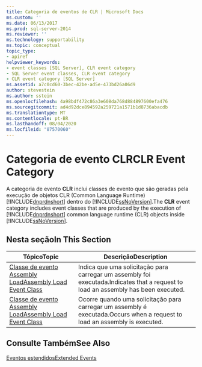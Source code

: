 ```yaml
---
title: Categoria de eventos de CLR | Microsoft Docs
ms.custom: ''
ms.date: 06/13/2017
ms.prod: sql-server-2014
ms.reviewer: ''
ms.technology: supportability
ms.topic: conceptual
topic_type:
- apiref
helpviewer_keywords:
- event classes [SQL Server], CLR event category
- SQL Server event classes, CLR event category
- CLR event category [SQL Server]
ms.assetid: a7c0cd60-3bec-42be-ad5e-473bd26a06d9
author: stevestein
ms.author: sstein
ms.openlocfilehash: 4a98bdf472c86a3e608da768d884897600efa476
ms.sourcegitcommit: ad4d92dce894592a259721a1571b1d8736abacdb
ms.translationtype: MT
ms.contentlocale: pt-BR
ms.lasthandoff: 08/04/2020
ms.locfileid: "87570060"
---
```

# <a name="clr-event-category"></a><span data-ttu-id="e21db-102">Categoria de evento CLR</span><span class="sxs-lookup"><span data-stu-id="e21db-102">CLR Event Category</span></span>
  <span data-ttu-id="e21db-103">A categoria de evento **CLR** inclui classes de evento que são geradas pela execução de objetos CLR (Common Language Runtime) [!INCLUDE[dnprdnshort](../../includes/dnprdnshort-md.md)] dentro do [!INCLUDE[ssNoVersion](../../includes/ssnoversion-md.md)].</span><span class="sxs-lookup"><span data-stu-id="e21db-103">The **CLR** event category includes event classes that are produced by the execution of [!INCLUDE[dnprdnshort](../../includes/dnprdnshort-md.md)] common language runtime (CLR) objects inside [!INCLUDE[ssNoVersion](../../includes/ssnoversion-md.md)].</span></span>  
  
## <a name="in-this-section"></a><span data-ttu-id="e21db-104">Nesta seção</span><span class="sxs-lookup"><span data-stu-id="e21db-104">In This Section</span></span>  
  
|<span data-ttu-id="e21db-105">Tópico</span><span class="sxs-lookup"><span data-stu-id="e21db-105">Topic</span></span>|<span data-ttu-id="e21db-106">Descrição</span><span class="sxs-lookup"><span data-stu-id="e21db-106">Description</span></span>|  
|-----------|-----------------|  
|[<span data-ttu-id="e21db-107">Classe de evento Assembly Load</span><span class="sxs-lookup"><span data-stu-id="e21db-107">Assembly Load Event Class</span></span>](../../database-engine/assembly-load-event-class.md)|<span data-ttu-id="e21db-108">Indica que uma solicitação para carregar um assembly foi executada.</span><span class="sxs-lookup"><span data-stu-id="e21db-108">Indicates that a request to load an assembly has been executed.</span></span>|  
|[<span data-ttu-id="e21db-109">Classe de evento Assembly Load</span><span class="sxs-lookup"><span data-stu-id="e21db-109">Assembly Load Event Class</span></span>](../../database-engine/assembly-load-event-class.md)|<span data-ttu-id="e21db-110">Ocorre quando uma solicitação para carregar um assembly é executada.</span><span class="sxs-lookup"><span data-stu-id="e21db-110">Occurs when a request to load an assembly is executed.</span></span>|  
  
## <a name="see-also"></a><span data-ttu-id="e21db-111">Consulte Também</span><span class="sxs-lookup"><span data-stu-id="e21db-111">See Also</span></span>  
 [<span data-ttu-id="e21db-112">Eventos estendidos</span><span class="sxs-lookup"><span data-stu-id="e21db-112">Extended Events</span></span>](../extended-events/extended-events.md)  
  
  
